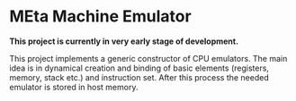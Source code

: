 # MEta Machine Emulator

**This project is currently in very early stage of development.**

This project implements a generic constructor of CPU emulators.
The main idea is in dynamical creation and binding of basic elements (registers, memory, stack etc.) and instruction set. After this process the needed emulator is stored in host memory.

